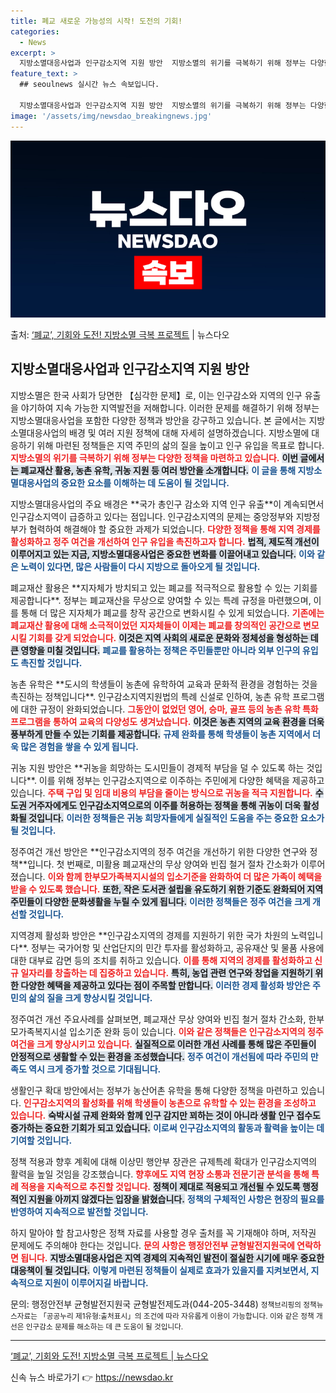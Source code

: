 ```yaml
---
title: 폐교 새로운 가능성의 시작! 도전의 기회!
categories:
  - News
excerpt: >
  지방소멸대응사업과 인구감소지역 지원 방안  지방소멸의 위기를 극복하기 위해 정부는 다양한 정책과 규제를 마련…
feature_text: >
  ## seoulnews 실시간 뉴스 속보입니다.

  지방소멸대응사업과 인구감소지역 지원 방안  지방소멸의 위기를 극복하기 위해 정부는 다양한 정책과 규제를 마련…
image: '/assets/img/newsdao_breakingnews.jpg'
---
```


![뉴스다오 속보](/assets/img/newsdao_breakingnews.jpg)

<p>출처: <a href="https://newsdao.kr/4909" rel="dofollow">‘폐교’, 기회와 도전! 지방소멸 극복 프로젝트</a> | 뉴스다오</p>

<h2 data-ke-size="size26">지방소멸대응사업과 인구감소지역 지원 방안</h2>

<p data-ke-size="size16"></p>  
지방소멸은 한국 사회가 당면한 【심각한 문제】로, 이는 인구감소와 지역의 인구 유출을 야기하여 지속 가능한 지역발전을 저해합니다. 이러한 문제를 해결하기 위해 정부는 지방소멸대응사업을 포함한 다양한 정책과 방안을 강구하고 있습니다. 본 글에서는 지방소멸대응사업의 배경 및 여러 지원 정책에 대해 자세히 설명하겠습니다. 지방소멸에 대응하기 위해 마련된 정책들은 지역 주민의 삶의 질을 높이고 인구 유입을 목표로 합니다. <b><span style="color: #ee2323;">지방소멸의 위기를 극복하기 위해 정부는 다양한 정책을 마련하고 있습니다.</span></b> <b><span style="background-color: #21538527;">이번 글에서는 폐교재산 활용, 농촌 유학, 귀농 지원 등 여러 방안을 소개합니다.</span></b> <b><span style="color: #1a5490;">이 글을 통해 지방소멸대응사업의 중요한 요소를 이해하는 데 도움이 될 것입니다.</span></b>

<p data-ke-size="size16"></p>  
지방소멸대응사업의 주요 배경은 **국가 총인구 감소와 지역 인구 유출**이 계속되면서 인구감소지역이 급증하고 있다는 점입니다. 인구감소지역의 문제는 중앙정부와 지방정부가 협력하여 해결해야 할 중요한 과제가 되었습니다. <b><span style="color: #ee2323;">다양한 정책을 통해 지역 경제를 활성화하고 정주 여건을 개선하여 인구 유입을 촉진하고자 합니다.</span></b> <b><span style="background-color: #21538527;">법적, 제도적 개선이 이루어지고 있는 지금, 지방소멸대응사업은 중요한 변화를 이끌어내고 있습니다.</span></b> <b><span style="color: #1a5490;">이와 같은 노력이 있다면, 많은 사람들이 다시 지방으로 돌아오게 될 것입니다.</span></b>

<p data-ke-size="size16"></p>  
폐교재산 활용은 **지자체가 방치되고 있는 폐교를 적극적으로 활용할 수 있는 기회를 제공합니다**. 정부는 폐교재산을 무상으로 양여할 수 있는 특례 규정을 마련했으며, 이를 통해 더 많은 지자체가 폐교를 창작 공간으로 변화시킬 수 있게 되었습니다. <b><span style="color: #ee2323;">기존에는 폐교재산 활용에 대해 소극적이었던 지자체들이 이제는 폐교를 창의적인 공간으로 변모시킬 기회를 갖게 되었습니다.</span></b> <b><span style="background-color: #21538527;">이것은 지역 사회의 새로운 문화와 정체성을 형성하는 데 큰 영향을 미칠 것입니다.</span></b> <b><span style="color: #1a5490;">폐교를 활용하는 정책은 주민들뿐만 아니라 외부 인구의 유입도 촉진할 것입니다.</span></b>

<p data-ke-size="size16"></p>  
농촌 유학은 **도시의 학생들이 농촌에 유학하여 교육과 문화적 환경을 경험하는 것을 촉진하는 정책입니다**. 인구감소지역지원법의 특례 신설로 인하여, 농촌 유학 프로그램에 대한 규정이 완화되었습니다. <b><span style="color: #ee2323;">그동안이 없었던 영어, 승마, 골프 등의 농촌 유학 특화 프로그램을 통하여 교육의 다양성도 생겨났습니다.</span></b> <b><span style="background-color: #21538527;">이것은 농촌 지역의 교육 환경을 더욱 풍부하게 만들 수 있는 기회를 제공합니다.</span></b> <b><span style="color: #1a5490;">규제 완화를 통해 학생들이 농촌 지역에서 더욱 많은 경험을 쌓을 수 있게 됩니다.</span></b>

<p data-ke-size="size16"></p>  
귀농 지원 방안은 **귀농을 희망하는 도시민들이 경제적 부담을 덜 수 있도록 하는 것입니다**. 이를 위해 정부는 인구감소지역으로 이주하는 주민에게 다양한 혜택을 제공하고 있습니다. <b><span style="color: #ee2323;">주택 구입 및 임대 비용의 부담을 줄이는 방식으로 귀농을 적극 지원합니다.</span></b> <b><span style="background-color: #21538527;">수도권 거주자에게도 인구감소지역으로의 이주를 허용하는 정책을 통해 귀농이 더욱 활성화될 것입니다.</span></b> <b><span style="color: #1a5490;">이러한 정책들은 귀농 희망자들에게 실질적인 도움을 주는 중요한 요소가 될 것입니다.</span></b>

<p data-ke-size="size16"></p>  
정주여건 개선 방안은 **인구감소지역의 정주 여건을 개선하기 위한 다양한 연구와 정책**입니다. 첫 번째로, 미활용 폐교재산의 무상 양여와 빈집 철거 절차 간소화가 이루어졌습니다. <b><span style="color: #ee2323;">이와 함께 한부모가족복지시설의 입소기준을 완화하여 더 많은 가족이 혜택을 받을 수 있도록 했습니다.</span></b> <b><span style="background-color: #21538527;">또한, 작은 도서관 설립을 유도하기 위한 기준도 완화되어 지역 주민들이 다양한 문화생활을 누릴 수 있게 됩니다.</span></b> <b><span style="color: #1a5490;">이러한 정책들은 정주 여건을 크게 개선할 것입니다.</span></b>

<p data-ke-size="size16"></p>  
지역경제 활성화 방안은 **인구감소지역의 경제를 지원하기 위한 국가 차원의 노력입니다**. 정부는 국가어항 및 산업단지의 민간 투자를 활성화하고, 공유재산 및 물품 사용에 대한 대부료 감면 등의 조치를 취하고 있습니다. <b><span style="color: #ee2323;">이를 통해 지역의 경제를 활성화하고 신규 일자리를 창출하는 데 집중하고 있습니다.</span></b> <b><span style="background-color: #21538527;">특히, 농업 관련 연구와 창업을 지원하기 위한 다양한 혜택을 제공하고 있다는 점이 주목할 만합니다.</span></b> <b><span style="color: #1a5490;">이러한 경제 활성화 방안은 주민의 삶의 질을 크게 향상시킬 것입니다.</span></b>

<p data-ke-size="size16"></p>  
정주여건 개선 주요사례를 살펴보면, 폐교재산 무상 양여와 빈집 철거 절차 간소화, 한부모가족복지시설 입소기준 완화 등이 있습니다. <b><span style="color: #ee2323;">이와 같은 정책들은 인구감소지역의 정주 여건을 크게 향상시키고 있습니다.</span></b> <b><span style="background-color: #21538527;">실질적으로 이러한 개선 사례를 통해 많은 주민들이 안정적으로 생활할 수 있는 환경을 조성했습니다.</span></b> <b><span style="color: #1a5490;">정주 여건이 개선됨에 따라 주민의 만족도 역시 크게 증가할 것으로 기대됩니다.</span></b>

<p data-ke-size="size16"></p>  
생활인구 확대 방안에서는 정부가 농산어촌 유학을 통해 다양한 정책을 마련하고 있습니다. <b><span style="color: #ee2323;">인구감소지역의 활성화를 위해 학생들이 농촌으로 유학할 수 있는 환경을 조성하고 있습니다.</span></b> <b><span style="background-color: #21538527;">숙박시설 규제 완화와 함께 인구 감지만 꾀하는 것이 아니라 생활 인구 접수도 증가하는 중요한 기회가 되고 있습니다.</span></b> <b><span style="color: #1a5490;">이로써 인구감소지역의 활동과 활력을 높이는 데 기여할 것입니다.</span></b>

<p data-ke-size="size16"></p>  
정책 적용과 향후 계획에 대해 이상민 행안부 장관은 규제특례 확대가 인구감소지역의 활력을 높일 것임을 강조했습니다. <b><span style="color: #ee2323;">향후에도 지역 현장 소통과 전문기관 분석을 통해 특례 적용을 지속적으로 추진할 것입니다.</span></b> <b><span style="background-color: #21538527;">정책이 제대로 적용되고 개선될 수 있도록 행정적인 지원을 아끼지 않겠다는 입장을 밝혔습니다.</span></b> <b><span style="color: #1a5490;">정책의 구체적인 사항은 현장의 필요를 반영하여 지속적으로 발전할 것입니다.</span></b>

<p data-ke-size="size16"></p>  
하지 말아야 할 참고사항은 정책 자료를 사용할 경우 출처를 꼭 기재해야 하며, 저작권 문제에도 주의해야 한다는 것입니다. <b><span style="color: #ee2323;">문의 사항은 행정안전부 균형발전지원국에 연락하면 됩니다.</span></b> <b><span style="background-color: #21538527;">지방소멸대응사업은 지역 경제의 지속적인 발전이 절실한 시기에 매우 중요한 대응책이 될 것입니다.</span></b> <b><span style="color: #1a5490;">이렇게 마련된 정책들이 실제로 효과가 있을지를 지켜보면서, 지속적으로 지원이 이루어지길 바랍니다.</span></b>

<p data-ke-size="size16"></p>  
<article>문의: 행정안전부 균형발전지원국 균형발전제도과(044-205-3448)  
<small>정책브리핑의 정책뉴스자료는 「공공누리 제1유형:출처표시」의 조건에 따라 자유롭게 이용이 가능합니다. 이와 같은 정책 개선은 인구감소 문제를 해소하는 데 큰 도움이 될 것입니다.</small></article>  
<hr>  
<article><a href="https://newsdao.kr/4909">‘폐교’, 기회와 도전! 지방소멸 극복 프로젝트 | 뉴스다오</a></article>   

신속 뉴스 바로가기 👉 <a href="https://newsdao.kr" rel="dofollow">https://newsdao.kr</a>


